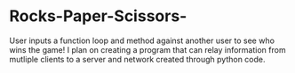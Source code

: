 # Rocks-Paper-Scissors-
User inputs a function loop and method against another user to see who wins the game! 
I plan on creating a program that can relay information from mutliple clients to a server and network created through python code. 
